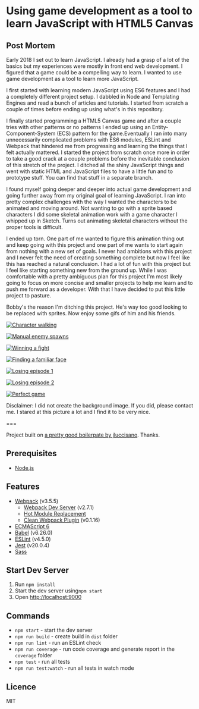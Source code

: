 # Using game development as a tool to learn JavaScript with HTML5 Canvas

## Post Mortem

Early 2018 I set out to learn JavaScript. I already had a grasp of a lot of the basics but my experiences were mostly in front end web development. I figured that a game could be a compelling way to learn. I wanted to use game development as a tool to learn more JavaScript.

I first started with learning modern JavaScript using ES6 features and I had a completely different project setup. I dabbled in Node and Templating Engines and read a bunch of articles and tutorials. I started from scratch a couple of times before ending up using what's in this repository.

I finally started programming a HTML5 Canvas game and after a couple tries with other patterns or no patterns I ended up using an Entity-Component-System (ECS) pattern for the game.Eventually I ran into many unnecessarily complicated problems with ES6 modules, ESLint and Webpack that hindered me from progressing and learning the things that I felt actually mattered. I started the project from scratch once more in order to take a good crack at a couple problems before the inevitable conclusion of this stretch of the project. I ditched all the shiny JavaScript things and went with static HTML and JavaScript files to have a little fun and to prototype stuff. You can find that stuff in a separate branch.

I found myself going deeper and deeper into actual game development and going further away from my original goal of learning JavaScript. I ran into pretty complex challenges with the way I wanted the characters to be animated and moving around. Not wanting to go with a sprite based characters I did some skeletal animation work with a game character I whipped up in Sketch. Turns out animating skeletal characters without the proper tools is difficult. 

I ended up torn. One part of me wanted to figure this animation thing out and keep going with this project and one part of me wants to start again from nothing with a new set of goals. I never had ambitions with this project and I never felt the need of creating something complete but now I feel like this has reached a natural conclusion. I had a lot of fun with this project but I feel like starting something new from the ground up. While I was comfortable with a pretty ambiguous plan for this project I'm most likely going to focus on more concise and smaller projects to help me learn and to push me forward as a developer. With that I have decided to put this little project to pasture.

Bobby's the reason I'm ditching this project. He's way too good looking to be replaced with sprites. Now enjoy some gifs of him and his friends.

[![Character walking](https://i.gyazo.com/da672b772593b066c918051aae962772.gif)](https://gyazo.com/da672b772593b066c918051aae962772)

[![Manual enemy spawns](https://i.gyazo.com/0a53f7af454af279726465e79b719bc5.gif)](https://gyazo.com/0a53f7af454af279726465e79b719bc5)

[![Winning a fight](https://i.gyazo.com/844aa89a3f16b958734049725b7bc37e.gif)](https://gyazo.com/844aa89a3f16b958734049725b7bc37e)

[![Finding a familiar face](https://i.gyazo.com/290760f9d934e816ce55d40ada68ad77.gif)](https://gyazo.com/290760f9d934e816ce55d40ada68ad77)

[![Losing episode 1](https://i.gyazo.com/74e94e35a3f5b69d3f1966aa0028a3c0.gif)](https://gyazo.com/74e94e35a3f5b69d3f1966aa0028a3c0)

[![Losing episode 2](https://i.gyazo.com/116e21ba85170fddf4515aebab031cfb.gif)](https://gyazo.com/116e21ba85170fddf4515aebab031cfb)

[![Perfect game](https://i.gyazo.com/4e08b0a0fa3c03f989615d99ba6245d1.gif)](https://gyazo.com/4e08b0a0fa3c03f989615d99ba6245d1)

Disclaimer: I did not create the background image. If you did, please contact me. I stared at this picture a lot and I find it to be very nice.

===

Project built on [a pretty good boilerpate by jluccisano](https://github.com/jluccisano/webpack-es6-boilerplate). Thanks.

## Prerequisites

- [Node.js](http://es6-features.org)

## Features

- [Webpack](https://webpack.js.org/guides) (v3.5.5)
    - [Webpack Dev Server](https://github.com/webpack/webpack-dev-server) (v2.7.1)
    - [Hot Module Replacement](https://webpack.js.org/concepts/hot-module-replacement)
    - [Clean Webpack Plugin](https://github.com/johnagan/clean-webpack-plugin) (v0.1.16)
- [ECMAScript 6](http://es6-features.org)
- [Babel](https://babeljs.io/docs/setup/#installation) (v6.26.0)
- [ESLint](https://eslint.org/docs/user-guide/getting-started) (v4.5.0)
- [Jest](https://facebook.github.io/jest/docs/en/getting-started.html) (v20.0.4)
- [Sass](http://sass-lang.com/guide)

## Start Dev Server

1. Run `npm install`
2. Start the dev server using`npm start`
3. Open [http://localhost:9000](http://localhost:9000)


## Commands

- `npm start` - start the dev server
- `npm run build` - create build in `dist` folder
- `npm run lint` - run an ESLint check
- `npm run coverage` - run code coverage and generate report in the `coverage` folder
- `npm test` - run all tests
- `npm run test:watch` - run all tests in watch mode

## Licence

MIT

[npm]: https://img.shields.io/badge/npm-5.3.0-blue.svg
[npm-url]: https://npmjs.com/

[node]: https://img.shields.io/node/v/webpack-es6-boilerplate.svg
[node-url]: https://nodejs.org

[tests]: http://img.shields.io/travis/jluccisano/webpack-es6-boilerplate.svg
[tests-url]: https://travis-ci.org/jluccisano/webpack-es6-boilerplate

[cover]: https://codecov.io/gh/jluccisano/webpack-es6-boilerplate/branch/master/graph/badge.svg
[cover-url]: https://codecov.io/gh/jluccisano/webpack-es6-boilerplate
